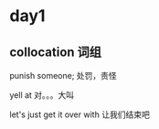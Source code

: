 # day1

## collocation 词组

punish someone; 处罚，责怪

yell at 对。。。大叫

let's just get it over with 让我们结束吧

